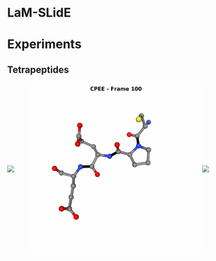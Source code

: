 # LaM-SLidE

# Experiments

## Tetrapeptides

<div style="display: flex; justify-content: center;align-items: center;">
  <img src="assets/APWF_text.gif" width="400" />
  <img src="assets/CPEE_text.gif" width="400" />
  <img src="assets/SDFS_text.gif" width="400" />
</div>

